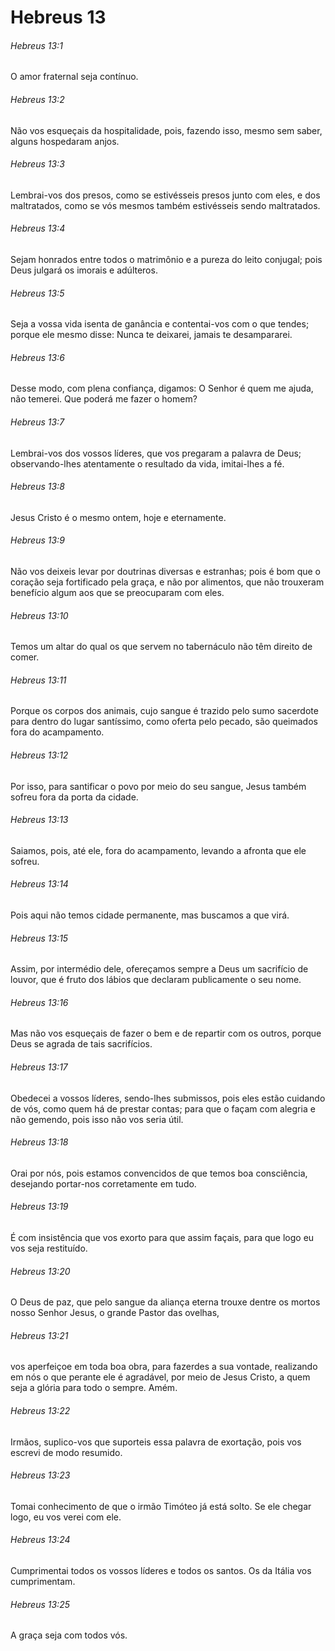 # Hebreus 13

###### Hebreus 13:1

O amor fraternal seja contínuo.

###### Hebreus 13:2

Não vos esqueçais da hospitalidade, pois, fazendo isso, mesmo sem saber, alguns hospedaram anjos.

###### Hebreus 13:3

Lembrai-vos dos presos, como se estivésseis presos junto com eles, e dos maltratados, como se vós mesmos também estivésseis sendo maltratados.

###### Hebreus 13:4

Sejam honrados entre todos o matrimônio e a pureza do leito conjugal; pois Deus julgará os imorais e adúlteros.

###### Hebreus 13:5

Seja a vossa vida isenta de ganância e contentai-vos com o que tendes; porque ele mesmo disse: Nunca te deixarei, jamais te desampararei.

###### Hebreus 13:6

Desse modo, com plena confiança, digamos: O Senhor é quem me ajuda, não temerei. Que poderá me fazer o homem?

###### Hebreus 13:7

Lembrai-vos dos vossos líderes, que vos pregaram a palavra de Deus; observando-lhes atentamente o resultado da vida, imitai-lhes a fé.

###### Hebreus 13:8

Jesus Cristo é o mesmo ontem, hoje e eternamente.

###### Hebreus 13:9

Não vos deixeis levar por doutrinas diversas e estranhas; pois é bom que o coração seja fortificado pela graça, e não por alimentos, que não trouxeram benefício algum aos que se preocuparam com eles.

###### Hebreus 13:10

Temos um altar do qual os que servem no tabernáculo não têm direito de comer.

###### Hebreus 13:11

Porque os corpos dos animais, cujo sangue é trazido pelo sumo sacerdote para dentro do lugar santíssimo, como oferta pelo pecado, são queimados fora do acampamento.

###### Hebreus 13:12

Por isso, para santificar o povo por meio do seu sangue, Jesus também sofreu fora da porta da cidade.

###### Hebreus 13:13

Saiamos, pois, até ele, fora do acampamento, levando a afronta que ele sofreu.

###### Hebreus 13:14

Pois aqui não temos cidade permanente, mas buscamos a que virá.

###### Hebreus 13:15

Assim, por intermédio dele, ofereçamos sempre a Deus um sacrifício de louvor, que é fruto dos lábios que declaram publicamente o seu nome.

###### Hebreus 13:16

Mas não vos esqueçais de fazer o bem e de repartir com os outros, porque Deus se agrada de tais sacrifícios.

###### Hebreus 13:17

Obedecei a vossos líderes, sendo-lhes submissos, pois eles estão cuidando de vós, como quem há de prestar contas; para que o façam com alegria e não gemendo, pois isso não vos seria útil.

###### Hebreus 13:18

Orai por nós, pois estamos convencidos de que temos boa consciência, desejando portar-nos corretamente em tudo.

###### Hebreus 13:19

É com insistência que vos exorto para que assim façais, para que logo eu vos seja restituído.

###### Hebreus 13:20

O Deus de paz, que pelo sangue da aliança eterna trouxe dentre os mortos nosso Senhor Jesus, o grande Pastor das ovelhas,

###### Hebreus 13:21

vos aperfeiçoe em toda boa obra, para fazerdes a sua vontade, realizando em nós o que perante ele é agradável, por meio de Jesus Cristo, a quem seja a glória para todo o sempre. Amém.

###### Hebreus 13:22

Irmãos, suplico-vos que suporteis essa palavra de exortação, pois vos escrevi de modo resumido.

###### Hebreus 13:23

Tomai conhecimento de que o irmão Timóteo já está solto. Se ele chegar logo, eu vos verei com ele.

###### Hebreus 13:24

Cumprimentai todos os vossos líderes e todos os santos. Os da Itália vos cumprimentam.

###### Hebreus 13:25

A graça seja com todos vós.

